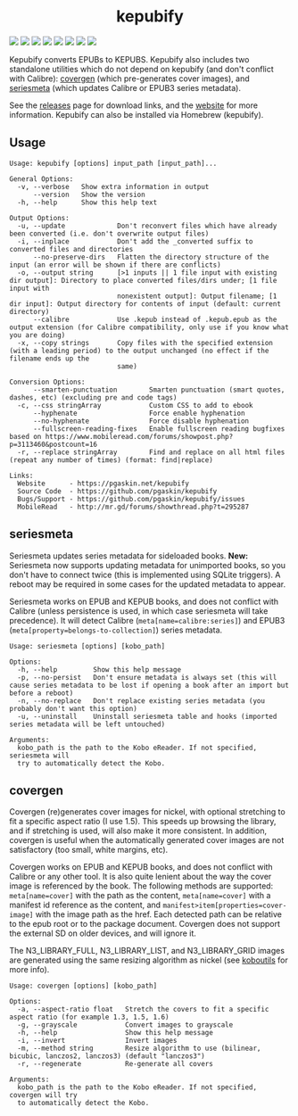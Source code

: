 <h1 align="center">kepubify</h1>

[![](https://img.shields.io/github/v/release/pgaskin/kepubify)](https://github.com/pgaskin/kepubify/releases/latest) [![](https://img.shields.io/drone/build/pgaskin/kepubify/master)](https://cloud.drone.io/pgaskin/kepubify) [![](https://img.shields.io/drone/build/pgaskin/kepubify/master?label=linux%20build)](https://cloud.drone.io/pgaskin/kepubify) [![](https://img.shields.io/appveyor/ci/pgaskin/kepubify/master?label=windows%20build)](https://ci.appveyor.com/project/pgaskin/kepubify/branch/master) [![](https://img.shields.io/travis/com/pgaskin/kepubify/master?label=macOS%20build)](https://travis-ci.com/pgaskin/kepubify) ![](https://img.shields.io/github/go-mod/go-version/pgaskin/kepubify) [![](https://img.shields.io/badge/godoc-reference-blue.svg)](https://pkg.go.dev/mod/github.com/pgaskin/kepubify/v3?tab=versions) [![](https://goreportcard.com/badge/github.com/pgaskin/kepubify)](https://goreportcard.com/report/github.com/pgaskin/kepubify)

Kepubify converts EPUBs to KEPUBS. Kepubify also includes two standalone utilities
which do not depend on kepubify (and don't conflict with Calibre): [covergen](./cmd/covergen)
(which pre-generates cover images), and [seriesmeta](./cmd/seriesmeta) (which updates
Calibre or EPUB3 series metadata).

See the [releases](https://github.com/pgaskin/kepubify/releases/latest) page for
download links, and the [website](https://pgaskin.net/kepubify) for more information.
Kepubify can also be installed via Homebrew (kepubify).

## Usage
```
Usage: kepubify [options] input_path [input_path]...

General Options:
  -v, --verbose   Show extra information in output
      --version   Show the version
  -h, --help      Show this help text

Output Options:
  -u, --update             Don't reconvert files which have already been converted (i.e. don't overwrite output files)
  -i, --inplace            Don't add the _converted suffix to converted files and directories
      --no-preserve-dirs   Flatten the directory structure of the input (an error will be shown if there are conflicts)
  -o, --output string      [>1 inputs || 1 file input with existing dir output]: Directory to place converted files/dirs under; [1 file input with
                           nonexistent output]: Output filename; [1 dir input]: Output directory for contents of input (default: current directory)
      --calibre            Use .kepub instead of .kepub.epub as the output extension (for Calibre compatibility, only use if you know what you are doing)
  -x, --copy strings       Copy files with the specified extension (with a leading period) to the output unchanged (no effect if the filename ends up the
                           same)

Conversion Options:
      --smarten-punctuation        Smarten punctuation (smart quotes, dashes, etc) (excluding pre and code tags)
  -c, --css stringArray            Custom CSS to add to ebook
      --hyphenate                  Force enable hyphenation
      --no-hyphenate               Force disable hyphenation
      --fullscreen-reading-fixes   Enable fullscreen reading bugfixes based on https://www.mobileread.com/forums/showpost.php?p=3113460&postcount=16
  -r, --replace stringArray        Find and replace on all html files (repeat any number of times) (format: find|replace)

Links:
  Website      - https://pgaskin.net/kepubify
  Source Code  - https://github.com/pgaskin/kepubify
  Bugs/Support - https://github.com/pgaskin/kepubify/issues
  MobileRead   - http://mr.gd/forums/showthread.php?t=295287
```

## seriesmeta
Seriesmeta updates series metadata for sideloaded books. **New:** Seriesmeta now
supports updating metadata for unimported books, so you don't have to connect
twice (this is implemented using SQLite triggers). A reboot may be required in
some cases for the updated metadata to appear.

Seriesmeta works on EPUB and KEPUB books, and does not conflict with Calibre
(unless persistence is used, in which case seriesmeta will take precedence). It
will detect Calibre (`meta[name=calibre:series]`) and EPUB3
(`meta[property=belongs-to-collection]`) series metadata.

```
Usage: seriesmeta [options] [kobo_path]

Options:
  -h, --help         Show this help message
  -p, --no-persist   Don't ensure metadata is always set (this will cause series metadata to be lost if opening a book after an import but before a reboot)
  -n, --no-replace   Don't replace existing series metadata (you probably don't want this option)
  -u, --uninstall    Uninstall seriesmeta table and hooks (imported series metadata will be left untouched)

Arguments:
  kobo_path is the path to the Kobo eReader. If not specified, seriesmeta will
  try to automatically detect the Kobo.
```

## covergen
Covergen (re)generates cover images for nickel, with optional stretching to fit
a specific aspect ratio (I use 1.5). This speeds up browsing the library, and if
stretching is used, will also make it more consistent. In addition, covergen is
useful when the automatically generated cover images are not satisfactory (too
small, white margins, etc).

Covergen works on EPUB and KEPUB books, and does not conflict with Calibre or any
other tool. It is also quite lenient about the way the cover image is referenced
by the book. The following methods are supported: `meta[name=cover]` with the path
as the content, `meta[name=cover]` with a manifest id reference as the content, and
`manifest>item[properties=cover-image]` with the image path as the href. Each
detected path can be relative to the epub root or to the package document.
Covergen does not support the external SD on older devices, and will ignore it.

The N3_LIBRARY_FULL, N3_LIBRARY_LIST, and N3_LIBRARY_GRID images are generated
using the same resizing algorithm as nickel (see [koboutils](https://github.com/pgaskin/koboutils/blob/master/kobo/device.go) for more info).

```
Usage: covergen [options] [kobo_path]

Options:
  -a, --aspect-ratio float   Stretch the covers to fit a specific aspect ratio (for example 1.3, 1.5, 1.6)
  -g, --grayscale            Convert images to grayscale
  -h, --help                 Show this help message
  -i, --invert               Invert images
  -m, --method string        Resize algorithm to use (bilinear, bicubic, lanczos2, lanczos3) (default "lanczos3")
  -r, --regenerate           Re-generate all covers

Arguments:
  kobo_path is the path to the Kobo eReader. If not specified, covergen will try
  to automatically detect the Kobo.
```

